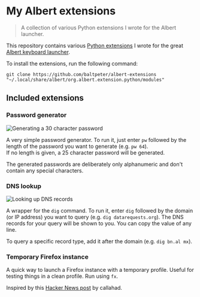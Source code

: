 # My Albert extensions

> A collection of various Python extensions I wrote for the Albert launcher.

This repository contains various [Python extensions](https://albertlauncher.github.io/docs/extensions/python/) I wrote for the great [Albert keyboard launcher](https://albertlauncher.github.io/).

To install the extensions, run the following command:

```
git clone https://github.com/baltpeter/albert-extensions "~/.local/share/albert/org.albert.extension.python/modules"
```

## Included extensions

### Password generator

![Generating a 30 character password](https://cdn.baltpeter.io/img/albert-pwgen-screenshot.png)

A very simple password generator. To run it, just enter `pw` followed by the length of the password you want to generate (e.g. `pw 64`).  
If no length is given, a 25 character password will be generated.

The generated passwords are deliberately only alphanumeric and don't contain any special characters.

### DNS lookup

![Looking up DNS records](https://cdn.baltpeter.io/img/albert-dig-demo.gif)

A wrapper for the `dig` command. To run it, enter `dig` followed by the domain (or IP address) you want to query (e.g. `dig datarequests.org`). The DNS records for your query will be shown to you. You can copy the value of any line.

To query a specific record type, add it after the domain (e.g. `dig bn.al mx`).

### Temporary Firefox instance

A quick way to launch a Firefox instance with a temporary profile. Useful for testing things in a clean profile. Run using `fx`.

Inspired by this [Hacker News post](https://news.ycombinator.com/item?id=18898865) by callahad.
